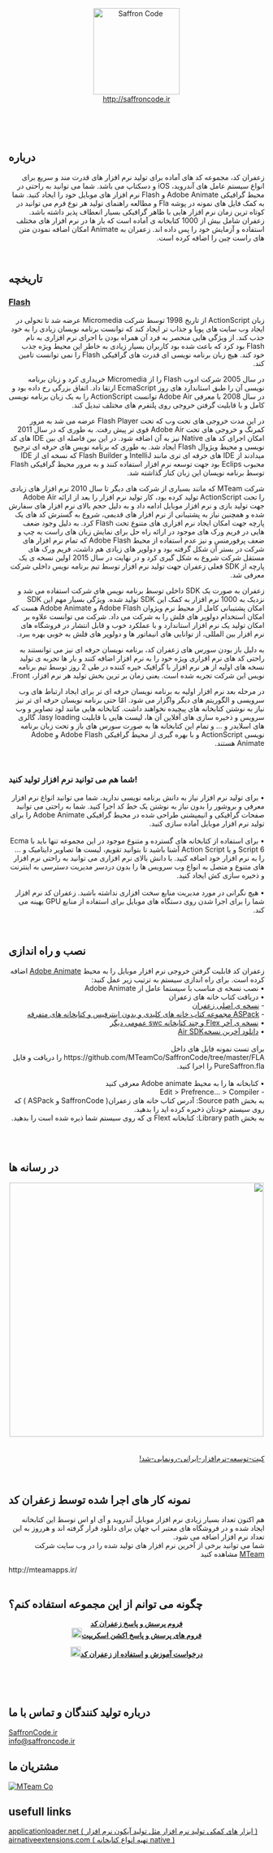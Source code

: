 <p align="center" >
    <a href="https://github.com/MTeamCo/SaffronCode"><img  width="170px" src="https://www.imageupload.co.uk/images/2018/04/12/SafronCode_Logo_Fin.png" alt="Saffron Code"></a>
    <br/>
    <a href="http://saffroncode.ir">http://saffroncode.ir</a>
    
</p>

<br>
<br>
<br>


## درباره
<p dir="rtl">زعفران کد، مجموعه کد های آماده برای تولید نرم افزار های قدرت مند و سریع برای انواع سیستم عامل های آندروید، iOS و دسکتاپ می باشد. شما می توانید به راحتی در محیط گرافیکی Adobe Animate و Flash نرم افزار های موبایل خود را ایجاد کنید. شما به کمک فایل های نمونه در پوشه Fla و مطالعه راهنمای تولید هر نوع فرم می توانید در کوتاه ترین زمان نرم افزار هایی با ظاهر گرافیکی بسیار انعطاف پذیر داشته باشد. زعفران شامل بیش از 1000 کتابخانه ی آماده است که بار ها در نرم افزار های مختلف استفاده و آزمایش خود را پس داده اند. زعفران به Animate امکان اضافه نمودن متن های راست چین را اضافه کرده است.
</p>

<br>


## تاریخچه


### <a href="https://en.wikipedia.org/wiki/Adobe_Flash">Flash</a>


<p dir="rtl">زبان ActionScript از تاریخ 1998 توسط شرکت Micromedia عرضه شد تا تحولی در ایجاد وب سایت های پویا و جذاب تر ایجاد کند که توانست برنامه نویسان زیادی را به خود جذب کند. از ویژگی هایی منحصر به فرد آن همراه بودن با اجرای نرم افزاری به نام Flash بود کرد که باعث شده بود کاربران بسیار زیادی به خاطر این محیط ویژه جذب خود کند. هیچ زبان برنامه نویسی ای قدرت های گرافیکی Flash را نمی توانست تامین کند.
</p>

<p dir="rtl">در سال 2005 شرکت ادوب Flash را از Micromedia خریداری کرد و زبان برنامه نویسی آن را طبق استاندارد های روز EcmaScript ارتقا داد. اتفاق بزرگی رخ داده بود و در سال 2008 با معرفی Adobe Air توانست ActionScript را به یک زبان برنامه نویسی کامل و با قابلیت گرفتن خروجی روی پلتفرم های مختلف تبدیل کند.
</p>

<p dir="rtl">در این مدت خروجی های تحت وب که تحت Flash Player عرضه می شد به مرور کمرنگ و خروجی های تحت Adobe Air قوی تر پیش رفت. به طوری که در سال 2011 امکان اجرای کد های Native نیز به آن اضافه شود. در این بین فاصله ای بین IDE های کد نویسی و محیط ویژوال Flash ایجاد شد. به طوری که برنامه نویس های حرفه ای ترجیح میدادند از IDE های حرفه ای تری مانند IntelliJ و Flash Builder که نسخه ای از IDE محبوب Eclips بود جهت توسعه نرم افزار استفاده کنند و به مرور محیط گرافیکی Flash توسط برنامه نویسان این زبان کنار گذاشته شد.
</p>


<p dir="rtl">شرکت MTeam که مانند بسیاری از شرکت های دیگر تا سال 2010 نرم افزار های زیادی را تحت ActionScript تولید کرده بود، کار تولید نرم افزار را بعد از ارائه Adobe Air جهت تولید بازی و نرم افزار موبایل ادامه داد و به دلیل حجم بالای نرم افزار های سفارش شده و همچنین نیاز به پشتیبانی از نرم افزار های قدیمی، شروع به گسترش کد های یک پارچه جهت امکان ایجاد نرم افزاری های متنوع تحت Flash کرد. به دلیل وجود ضعف هایی در فریم ورک های موجود در ارائه راه حل برای نمایش زبان های راست به چپ و ضعف پرفورمنس و نیز عدم استفاده از محیط Adobe Flash که تمام نرم افزار های شرکت در بستر آن شکل گرفته بود و دولوپر های زیادی هم داشت، فریم ورک های مستقل شرکت شروع به شکل گیری کرد و در نهایت در سال 2015 اولین نسخه ی یک پارچه از SDK فعلی زعفران جهت تولید نرم افزار توسط تیم برنامه نویس داخلی شرکت معرفی شد.
</p>

<p dir="rtl">زعفران به صورت یک SDK داخلی توسط برنامه نویس های شرکت استفاده می شد و نزدیک به 1000 نرم افزار به کمک این SDK تولید شده. ویژگی بسیار مهم این SDK امکان پشتیبانی کامل از محیط نرم ویژوان Adobe Flash و Adobe Animate هست که امکان استخدام دولوپر های فلش را به شرکت می داد. شرکت می توانست علاوه بر امکان تولید یک نرم افزار استاندارد و با عملکرد خوب و قابل انتشار در فروشگاه های نرم افزار بین المللی، از توانایی های انیماتور ها و دولوپر های فلش به خوبی بهره ببرد.
</p>

<p dir="rtl">به دلیل باز بودن سورس های زعفران کد، برنامه نویسان حرفه ای نیز می توانستند به راحتی کد های نرم افزاری ویژه خود را به نرم افزار اضافه کنند و بار ها تجربه ی تولید نسخه های اولیه از هر نرم افزار با گرافیک خیره کننده در طی 2 روز توسط تیم برنامه نویس این شرکت تجربه شده است. یعنی زمان بر ترین بخش تولید هر نرم افزار، Front.
</p>

<p dir="rtl">در مرحله بعد نرم افزار اولیه به برنامه نویسان حرفه ای تر برای ایجاد ارتباط  های وب سرویسی و الگوریتم های دیگر واگزار می شود. امّا حتی برنامه نویسان حرفه ای تر نیز نیاز به نوشتن کتابخانه های پیچیده نخواهند داشت. کتابخانه هایی مانند لود تصاویر و وب سرویس و ذخیره سازی های آفلاین آن ها، لیست هایی با قابلیت lasy loading، گالری های اسلایدر و ... و تمام این کتابخانه ها به صورت سورس های باز و تحت زبان برنامه نویسی ActionScript و با بهره گیری از محیط گرافیکی Adobe Flash و Adobe Animate هستند.
</p>



<br>


### شما هم می توانید نرم افزار تولید کنید!


<p dir="rtl">
• برای تولید نرم افزار نیاز به دانش برنامه نویسی ندارید، شما می توانید انواع نرم افزار معرفی و بروشور را بدون نیاز به نوشتن یک خط کد اجرا کنید. شما به راحتی می توانید صفحات گرافیکی و انیمیشنی طراحی شده در محیط گرافیکی Adobe Animate را برای تولید نرم افزار موبایل آماده سازی کنید. <br><br>
• برای استفاده از کتابخانه های گسترده و متنوع موجود در این مجموعه تنها باید با Ecma Script 6 و یا Action Script آشنا باشید تا بتوانید تقویم، لیست ها تصاویر داینامیک و ... را به نرم افزار خود اضافه کنید.
با دانش بالای نرم افزاری می توانید به راحتی نرم افزار های متنوع و متصل به انواع وب سرویس ها را بدون دردسر  مدیریت دسترسی به اینترنت و ذخیره سازی کش ایجاد کنید.<br><br>
• هیچ نگرانی در مورد مدیریت منابع سخت افزاری نداشته باشید. زعفران کد نرم افزار شما را برای اجرا شدن روی دستگاه های موبایل برای استفاده از منابع GPU بهینه می کند.
</p>
<br>

## نصب و راه اندازی
<p dir="rtl">
    زعفران کد قابلیت گرفتن خروجی نرم افزار موبایل را به محیط <a href="https://www.adobe.com/products/animate.html">Adobe Animate</a> اضافه کرده است. برای راه اندازی سیستم به ترتیب زیر عمل کنید:<br>
•    نصب نسخه ی مناسب با سیستما عامل از Adobe Animate<br>
• دریافت کتاب خانه های زعفران<br>
    - <a href="https://github.com/MTeamCo/SaffronCode">نسخه ی اصلی زعفران</a><br>
    - <a href="https://github.com/MTeamCo/ASPack">ASPack مجموعه کتاب خانه های کلیدی و بدون اینترفیس و کتابخانه های متفرقه</a><br>
• <a href="https://github.com/MTeamCo/FlexLibs-andOthers">نسخه ی آخر Flex و چند کتابخانه swc عمومی دیگر</a><br>
• <a href="https://www.adobe.com/devnet/air/air-sdk-download.html">دانلود آخرین نسخهAir SDK</a><br>
    <br>
برای تست نمونه فایل های داخل https://github.com/MTeamCo/SaffronCode/tree/master/FLA را دریافت و فایل PureSaffron.fla را اجرا کنید.<br>
<br>
• کتابخانه ها را به محیط Adobe animate معرفی کنید<br>
    - Edit > Prefrence... > Compiler<br>
    به بخش Source path: آدرس کتاب خانه های زعفران( SaffronCode و ASPack ) که روی سیستم خودتان ذخیره کرده اید را بدهید.<br>
    به بخش Library path: کتابخانه Flext ی که روی سیستم شما ذیره شده است را بدهید.<br>
    <br>
</p>
<br>

## در رسانه ها
<p align="center" dir="rtl"><a href="https://www.aparat.com/v/Kc5PS"><img width="500" src="http://oi65.tinypic.com/2euiowm.jpg"/><a><br><br></p><p dir="rtl"><a href="http://nopana.ir/post/2913/%DA%A9%DB%8C%D8%AA-%D8%AA%D9%88%D8%B3%D8%B9%D9%87-%D9%86%D8%B1%D9%85%E2%80%8C%D8%A7%D9%81%D8%B2%D8%A7%D8%B1-%D8%A7%DB%8C%D8%B1%D8%A7%D9%86%DB%8C-%D8%B1%D9%88%D9%86%D9%85%D8%A7%DB%8C%DB%8C-%D8%B4%D8%AF!">کیت-توسعه-نرم‌افزار-ایرانی-رونمایی-شد!</a></p>
<br>


## نمونه کار های اجرا شده توسط زعفران کد
 <p dir="rtl">هم اکنون تعداد بسیار زیادی نرم افزار موبایل آندروید و آی او اس توسط این کتابخانه ایجاد شده و در فروشگاه های معتبر اپ جهان برای دانلود قرار گرفته اند و هرروز به این تعداد نرم افزار اضافه می شود.<br>
شما می توانید برخی از آخرین نرم افزار های تولید شده را در وب سایت شرکت <a href="http://mteamapps.ir/">MTeam</a> مشاهده کنید</p>
http://mteamapps.ir/
<br>
<br>

## چگونه می توانم از این مجموعه استفاده کنم؟
<p align="center">
    <a href="http://saffroncode.ir/dwqa-questions/"><strong>فروم پرسش و پاسخ زعفران کد</strong></a><br>
    <a href="https://forum.starling-framework.org/"><strong><img src="https://image.flaticon.com/icons/svg/157/157949.svg" width="20px"/>فروم های پرسش و پاسخ اکشن اسکریپت</strong></a></p>
<p align="center"><a href="https://gitter.im/Saffron-Code/Registeration"><strong><img src="https://image.flaticon.com/icons/svg/157/157949.svg" width="20px"/>درخواست آموزش و استفاده از زعفران کد</strong></a></p>
<br>
<br>
<br>

## درباره تولید کنندگان و تماس با ما
<a href="http://saffroncode.ir/">SaffronCode.ir</a><br>
<a href="mailto:info@saffroncode.ir">info@saffroncode.ir</a>

## مشتریان ما
<a href="http://mteamapps.ir/"><img src="http://mteamapps.ir/wp-content/uploads/2018/06/tech-1.png" alt="MTeam Co"/></a>

## usefull links

<a href="http://www.applicationloader.net">applicationloader.net ( ابزار های کمکی تولید نرم افزار مثل تولید آیکون نرم افزار )</a>
<a href="https://airnativeextensions.com/extensions">airnativeextensions.com ( تهیه انواع کتابخانه native )</a>
